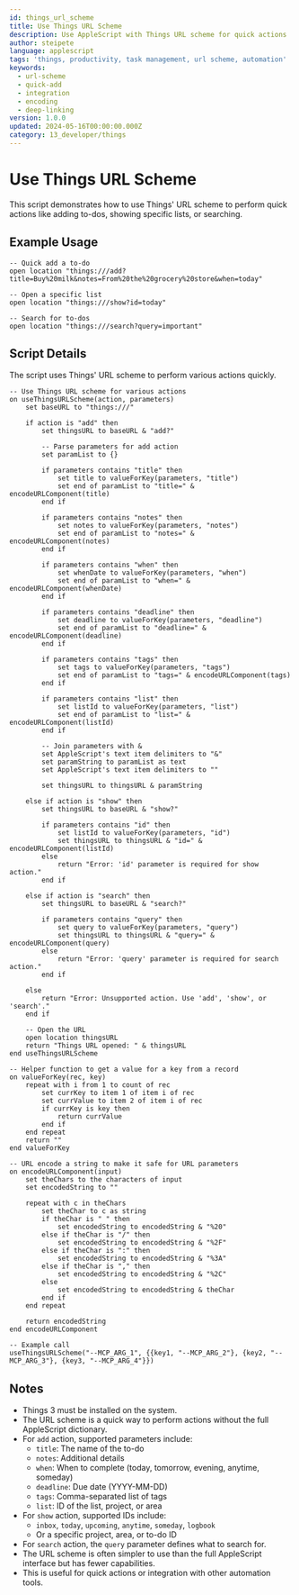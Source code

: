 ```yaml
---
id: things_url_scheme
title: Use Things URL Scheme
description: Use AppleScript with Things URL scheme for quick actions
author: steipete
language: applescript
tags: 'things, productivity, task management, url scheme, automation'
keywords:
  - url-scheme
  - quick-add
  - integration
  - encoding
  - deep-linking
version: 1.0.0
updated: 2024-05-16T00:00:00.000Z
category: 13_developer/things
---
```


# Use Things URL Scheme

This script demonstrates how to use Things' URL scheme to perform quick actions like adding to-dos, showing specific lists, or searching.

## Example Usage

```applescript
-- Quick add a to-do
open location "things:///add?title=Buy%20milk&notes=From%20the%20grocery%20store&when=today"

-- Open a specific list
open location "things:///show?id=today"

-- Search for to-dos
open location "things:///search?query=important"
```

## Script Details

The script uses Things' URL scheme to perform various actions quickly.

```applescript
-- Use Things URL scheme for various actions
on useThingsURLScheme(action, parameters)
    set baseURL to "things:///"
    
    if action is "add" then
        set thingsURL to baseURL & "add?"
        
        -- Parse parameters for add action
        set paramList to {}
        
        if parameters contains "title" then
            set title to valueForKey(parameters, "title")
            set end of paramList to "title=" & encodeURLComponent(title)
        end if
        
        if parameters contains "notes" then
            set notes to valueForKey(parameters, "notes")
            set end of paramList to "notes=" & encodeURLComponent(notes)
        end if
        
        if parameters contains "when" then
            set whenDate to valueForKey(parameters, "when")
            set end of paramList to "when=" & encodeURLComponent(whenDate)
        end if
        
        if parameters contains "deadline" then
            set deadline to valueForKey(parameters, "deadline")
            set end of paramList to "deadline=" & encodeURLComponent(deadline)
        end if
        
        if parameters contains "tags" then
            set tags to valueForKey(parameters, "tags")
            set end of paramList to "tags=" & encodeURLComponent(tags)
        end if
        
        if parameters contains "list" then
            set listId to valueForKey(parameters, "list")
            set end of paramList to "list=" & encodeURLComponent(listId)
        end if
        
        -- Join parameters with &
        set AppleScript's text item delimiters to "&"
        set paramString to paramList as text
        set AppleScript's text item delimiters to ""
        
        set thingsURL to thingsURL & paramString
        
    else if action is "show" then
        set thingsURL to baseURL & "show?"
        
        if parameters contains "id" then
            set listId to valueForKey(parameters, "id")
            set thingsURL to thingsURL & "id=" & encodeURLComponent(listId)
        else
            return "Error: 'id' parameter is required for show action."
        end if
        
    else if action is "search" then
        set thingsURL to baseURL & "search?"
        
        if parameters contains "query" then
            set query to valueForKey(parameters, "query")
            set thingsURL to thingsURL & "query=" & encodeURLComponent(query)
        else
            return "Error: 'query' parameter is required for search action."
        end if
        
    else
        return "Error: Unsupported action. Use 'add', 'show', or 'search'."
    end if
    
    -- Open the URL
    open location thingsURL
    return "Things URL opened: " & thingsURL
end useThingsURLScheme

-- Helper function to get a value for a key from a record
on valueForKey(rec, key)
    repeat with i from 1 to count of rec
        set currKey to item 1 of item i of rec
        set currValue to item 2 of item i of rec
        if currKey is key then
            return currValue
        end if
    end repeat
    return ""
end valueForKey

-- URL encode a string to make it safe for URL parameters
on encodeURLComponent(input)
    set theChars to the characters of input
    set encodedString to ""
    
    repeat with c in theChars
        set theChar to c as string
        if theChar is " " then
            set encodedString to encodedString & "%20"
        else if theChar is "/" then
            set encodedString to encodedString & "%2F"
        else if theChar is ":" then
            set encodedString to encodedString & "%3A"
        else if theChar is "," then
            set encodedString to encodedString & "%2C"
        else
            set encodedString to encodedString & theChar
        end if
    end repeat
    
    return encodedString
end encodeURLComponent

-- Example call
useThingsURLScheme("--MCP_ARG_1", {{key1, "--MCP_ARG_2"}, {key2, "--MCP_ARG_3"}, {key3, "--MCP_ARG_4"}})
```

## Notes

- Things 3 must be installed on the system.
- The URL scheme is a quick way to perform actions without the full AppleScript dictionary.
- For `add` action, supported parameters include:
  - `title`: The name of the to-do
  - `notes`: Additional details
  - `when`: When to complete (today, tomorrow, evening, anytime, someday)
  - `deadline`: Due date (YYYY-MM-DD)
  - `tags`: Comma-separated list of tags
  - `list`: ID of the list, project, or area
- For `show` action, supported IDs include:
  - `inbox`, `today`, `upcoming`, `anytime`, `someday`, `logbook`
  - Or a specific project, area, or to-do ID
- For `search` action, the `query` parameter defines what to search for.
- The URL scheme is often simpler to use than the full AppleScript interface but has fewer capabilities.
- This is useful for quick actions or integration with other automation tools.
